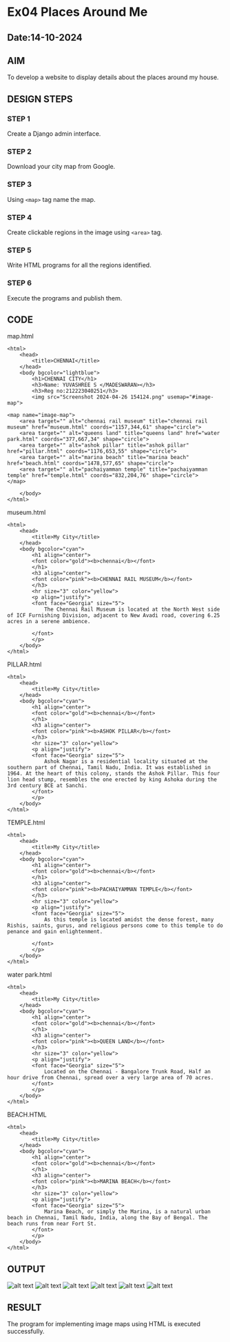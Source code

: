 # Ex04 Places Around Me
## Date:14-10-2024

## AIM
To develop a website to display details about the places around my house.

## DESIGN STEPS

### STEP 1
Create a Django admin interface.

### STEP 2
Download your city map from Google.

### STEP 3
Using ```<map>``` tag name the map.

### STEP 4
Create clickable regions in the image using ```<area>``` tag.

### STEP 5
Write HTML programs for all the regions identified.

### STEP 6
Execute the programs and publish them.

## CODE
map.html
```
<html>
    <head>
        <title>CHENNAI</title>
    </head>
    <body bgcolor="lightblue">
        <h1>CHENNAI CITY</h1>
        <h3>Name: YUVASHREE S </MADESWARAN></h3>
        <h3>Reg no:212223040251</h3>
        <img src="Screenshot 2024-04-26 154124.png" usemap="#image-map">

<map name="image-map">
    <area target="" alt="chennai rail museum" title="chennai rail museum" href="museum.html" coords="1157,344,61" shape="circle">
    <area target="" alt="queens land" title="queens land" href="water park.html" coords="377,667,34" shape="circle">
    <area target="" alt="ashok pillar" title="ashok pillar" href="pillar.html" coords="1176,653,55" shape="circle">
    <area target="" alt="marina beach" title="marina beach" href="beach.html" coords="1478,577,65" shape="circle">
    <area target="" alt="pachaiyamman temple" title="pachaiyamman temple" href="temple.html" coords="832,204,76" shape="circle">
</map>

    </body>
</html>
```
museum.html
```
<html>
    <head>
        <title>My City</title>
    </head>
    <body bgcolor="cyan">
        <h1 align="center">
        <font color="gold"><b>chennai</b></font>
        </h1>
        <h3 align="center">
        <font color="pink"><b>CHENNAI RAIL MUSEUM</b></font>
        </h3>
        <hr size="3" color="yellow">
        <p align="justify">
        <font face="Georgia" size="5">
            The Chennai Rail Museum is located at the North West side of ICF Furnishing Division, adjacent to New Avadi road, covering 6.25 acres in a serene ambience.

        </font>
        </p>
    </body>
</html>
```
PILLAR.html
```
<html>
    <head>
        <title>My City</title>
    </head>
    <body bgcolor="cyan">
        <h1 align="center">
        <font color="gold"><b>chennai</b></font>
        </h1>
        <h3 align="center">
        <font color="pink"><b>ASHOK PILLAR</b></font>
        </h3>
        <hr size="3" color="yellow">
        <p align="justify">
        <font face="Georgia" size="5">
            Ashok Nagar is a residential locality situated at the southern part of Chennai, Tamil Nadu, India. It was established in 1964. At the heart of this colony, stands the Ashok Pillar. This four lion head stump, resembles the one erected by king Ashoka during the 3rd century BCE at Sanchi.
        </font>
        </p>
    </body>
</html>
```
TEMPLE.html
```
<html>
    <head>
        <title>My City</title>
    </head>
    <body bgcolor="cyan">
        <h1 align="center">
        <font color="gold"><b>chennai</b></font>
        </h1>
        <h3 align="center">
        <font color="pink"><b>PACHAIYAMMAN TEMPLE</b></font>
        </h3>
        <hr size="3" color="yellow">
        <p align="justify">
        <font face="Georgia" size="5">
            As this temple is located amidst the dense forest, many Rishis, saints, gurus, and religious persons come to this temple to do penance and gain enlightenment.

        </font>
        </p>
    </body>
</html>
```
water park.html
```
<html>
    <head>
        <title>My City</title>
    </head>
    <body bgcolor="cyan">
        <h1 align="center">
        <font color="gold"><b>chennai</b></font>
        </h1>
        <h3 align="center">
        <font color="pink"><b>QUEEN LAND</b></font>
        </h3>
        <hr size="3" color="yellow">
        <p align="justify">
        <font face="Georgia" size="5">
            Located on the Chennai - Bangalore Trunk Road, Half an hour drive from Chennai, spread over a very large area of 70 acres.
        </font>
        </p>
    </body>
</html>
```
BEACH.HTML
```
<html>
    <head>
        <title>My City</title>
    </head>
    <body bgcolor="cyan">
        <h1 align="center">
        <font color="gold"><b>chennai</b></font>
        </h1>
        <h3 align="center">
        <font color="pink"><b>MARINA BEACH</b></font>
        </h3>
        <hr size="3" color="yellow">
        <p align="justify">
        <font face="Georgia" size="5">
            Marina Beach, or simply the Marina, is a natural urban beach in Chennai, Tamil Nadu, India, along the Bay of Bengal. The beach runs from near Fort St.
        </font>
        </p>
    </body>
</html>
```


## OUTPUT
![alt text](<Screenshot 2024-04-26 160322.png>)
![alt text](<Screenshot 2024-04-26 160334.png>)
![alt text](<Screenshot 2024-04-26 160348.png>)
![alt text](<Screenshot 2024-04-26 160400.png>)
![alt text](<Screenshot 2024-04-26 160413.png>)
![alt text](<Screenshot 2024-04-26 160424.png>)

## RESULT
The program for implementing image maps using HTML is executed successfully.
